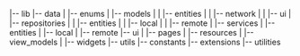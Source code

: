 |-- lib
    |-- data
    |   |-- enums
    |   |-- models
    |   |   |-- entities
    |   |   |-- network
    |   |   |-- ui
    |   |-- repositories
    |   |   |-- entities
    |   |   |-- local
    |   |   |-- remote
    |   |-- services
    |       |-- entities
    |       |-- local
    |       |-- remote
    |-- ui
    |   |-- pages
    |   |-- resources
    |   |-- view_models
    |   |-- widgets
    |-- utils
        |-- constants
        |-- extensions
        |-- utilities